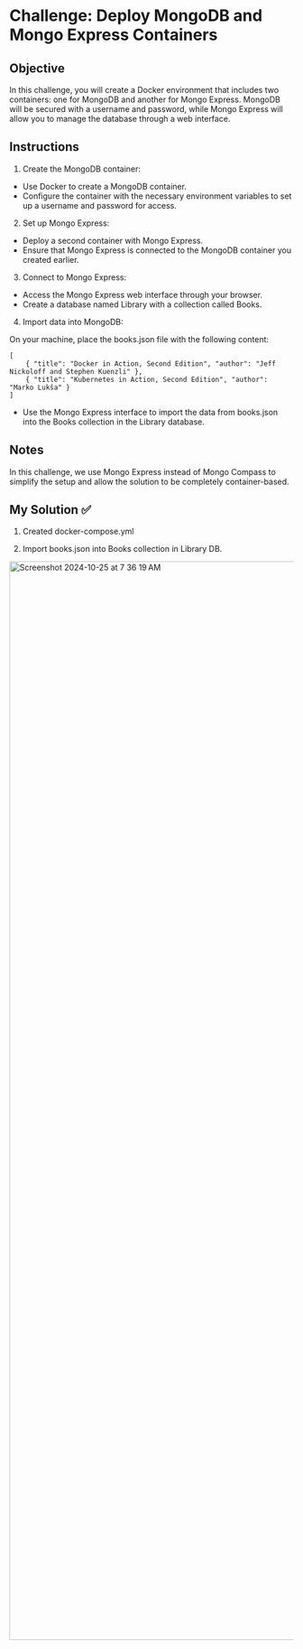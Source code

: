 # Challenge: Deploy MongoDB and Mongo Express Containers

## Objective

In this challenge, you will create a Docker environment that includes two containers: one for MongoDB and another for Mongo Express. MongoDB will be secured with a username and password, while Mongo Express will allow you to manage the database through a web interface.

## Instructions

1. Create the MongoDB container:

- Use Docker to create a MongoDB container.
- Configure the container with the necessary environment variables to set up a username and password for access.

2. Set up Mongo Express:

- Deploy a second container with Mongo Express.
- Ensure that Mongo Express is connected to the MongoDB container you created earlier.

3. Connect to Mongo Express:

- Access the Mongo Express web interface through your browser.
- Create a database named Library with a collection called Books.

4. Import data into MongoDB:

On your machine, place the books.json file with the following content:

```
[
    { "title": "Docker in Action, Second Edition", "author": "Jeff Nickoloff and Stephen Kuenzli" },
    { "title": "Kubernetes in Action, Second Edition", "author": "Marko Lukša" }
]
```

- Use the Mongo Express interface to import the data from books.json into the Books collection in the Library database.

## Notes

In this challenge, we use Mongo Express instead of Mongo Compass to simplify the setup and allow the solution to be completely container-based.

## My Solution ✅

1. Created docker-compose.yml

2. Import books.json into Books collection in Library DB.
<img width="1911" alt="Screenshot 2024-10-25 at 7 36 19 AM" src="https://github.com/user-attachments/assets/2194b8be-61a1-4b1e-a7ea-de130f013d3c">
